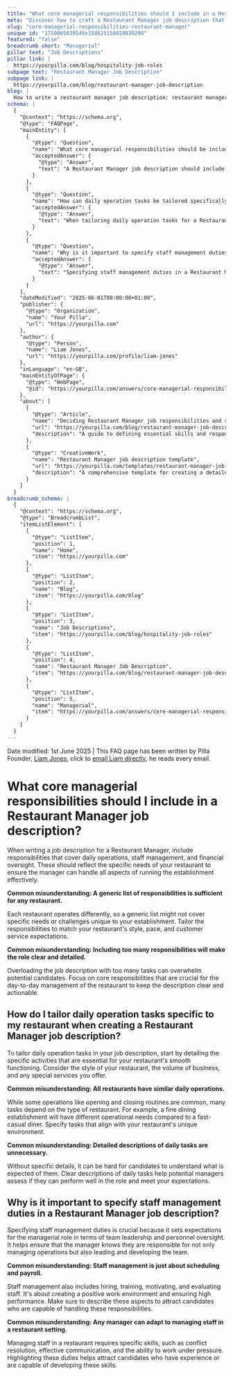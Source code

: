```yaml
---
title: "What core managerial responsibilities should I include in a Restaurant Manager job description?"
meta: "Discover how to craft a Restaurant Manager job description that includes essential responsibilities for daily operations, staff management, and financial tasks."
slug: "core-managerial-responsibilities-restaurant-manager"
unique id: "1750065039549x158625156020830200"
featured: "false"
breadcrumb short: "Managerial"
pillar text: "Job Descriptions"
pillar link: |
  https://yourpilla.com/blog/hospitality-job-roles
subpage text: "Restaurant Manager Job Description"
subpage link: |
  https://yourpilla.com/blog/restaurant-manager-job-description
blog: |
  How to write a restaurant manager job description: restaurant manager job description template included.
schema: |
  {
    "@context": "https://schema.org",
    "@type": "FAQPage",
    "mainEntity": [
      {
        "@type": "Question",
        "name": "What core managerial responsibilities should be included in a Restaurant Manager job description?",
        "acceptedAnswer": {
          "@type": "Answer",
          "text": "A Restaurant Manager job description should include core managerial responsibilities that ensure effective daily operations, staff management, and financial oversight. These responsibilities should reflect the specific needs of the restaurant, ensuring the manager can effectively handle all aspects of running the establishment. Tailor the responsibilities to match your restaurant's style, pace, and customer service expectations."
        }
      },
      {
        "@type": "Question",
        "name": "How can daily operation tasks be tailored specifically to a restaurant when creating a Restaurant Manager job description?",
        "acceptedAnswer": {
          "@type": "Answer",
          "text": "When tailoring daily operation tasks for a Restaurant Manager job description, include specific activities essential for your restaurant's smooth functioning. Consider the style of your restaurant, the volume of business, and any special services offered. Specify tasks that align with your restaurant's unique environment to ensure clarity for potential candidates."
        }
      },
      {
        "@type": "Question",
        "name": "Why is it important to specify staff management duties in a Restaurant Manager job description?",
        "acceptedAnswer": {
          "@type": "Answer",
          "text": "Specifying staff management duties in a Restaurant Manager job description is crucial as it sets clear expectations for the managerial role in terms of team leadership and personnel oversight. It's important for attracting candidates who are capable of handling responsibilities like hiring, training, motivating, and evaluating staff, and ensuring a positive work environment."
        }
      }
    ],
    "dateModified": "2025-06-01T09:00:00+01:00",
    "publisher": {
      "@type": "Organization",
      "name": "Your Pilla",
      "url": "https://yourpilla.com"
    },
    "author": {
      "@type": "Person",
      "name": "Liam Jones",
      "url": "https://yourpilla.com/profile/liam-jones"
    },
    "inLanguage": "en-GB",
    "mainEntityOfPage": {
      "@type": "WebPage",
      "@id": "https://yourpilla.com/answers/core-managerial-responsibilities-restaurant-manager"
    },
    "about": [
      {
        "@type": "Article",
        "name": "Deciding Restaurant Manager job responsibilities and skills",
        "url": "https://yourpilla.com/blog/restaurant-manager-job-description",
        "description": "A guide to defining essential skills and responsibilities for a Restaurant Manager to ensure effective management and smooth operations."
      },
      {
        "@type": "CreativeWork",
        "name": "Restaurant Manager job description template",
        "url": "https://yourpilla.com/templates/restaurant-manager-job-description",
        "description": "A comprehensive template for creating a detailed job description for a Restaurant Manager, tailored to specific restaurant needs."
      }
    ]
  }
breadcrumb_schema: |
  {
    "@context": "https://schema.org",
    "@type": "BreadcrumbList",
    "itemListElement": [
      {
        "@type": "ListItem",
        "position": 1,
        "name": "Home",
        "item": "https://yourpilla.com"
      },
      {
        "@type": "ListItem",
        "position": 2,
        "name": "Blog",
        "item": "https://yourpilla.com/blog"
      },
      {
        "@type": "ListItem",
        "position": 3,
        "name": "Job Descriptions",
        "item": "https://yourpilla.com/blog/hospitality-job-roles"
      },
      {
        "@type": "ListItem",
        "position": 4,
        "name": "Restaurant Manager Job Description",
        "item": "https://yourpilla.com/blog/restaurant-manager-job-description"
      },
      {
        "@type": "ListItem",
        "position": 5,
        "name": "Managerial",
        "item": "https://yourpilla.com/answers/core-managerial-responsibilities-restaurant-manager"
      }
    ]
  }
---
```


Date modified: 1st June 2025 | This FAQ page has been written by Pilla Founder, [Liam Jones](https://yourpilla.com/profile/liam-jones), click to [email Liam directly](https://mailto:liam@yourpilla.com), he reads every email.

# What core managerial responsibilities should I include in a Restaurant Manager job description?

When writing a job description for a Restaurant Manager, include responsibilities that cover daily operations, staff management, and financial oversight. These should reflect the specific needs of your restaurant to ensure the manager can handle all aspects of running the establishment effectively.

**Common misunderstanding: A generic list of responsibilities is sufficient for any restaurant.**

Each restaurant operates differently, so a generic list might not cover specific needs or challenges unique to your establishment. Tailor the responsibilities to match your restaurant's style, pace, and customer service expectations.

**Common misunderstanding: Including too many responsibilities will make the role clear and detailed.**

Overloading the job description with too many tasks can overwhelm potential candidates. Focus on core responsibilities that are crucial for the day-to-day management of the restaurant to keep the description clear and actionable.

## How do I tailor daily operation tasks specific to my restaurant when creating a Restaurant Manager job description?

To tailor daily operation tasks in your job description, start by detailing the specific activities that are essential for your restaurant's smooth functioning. Consider the style of your restaurant, the volume of business, and any special services you offer.

**Common misunderstanding: All restaurants have similar daily operations.**

While some operations like opening and closing routines are common, many tasks depend on the type of restaurant. For example, a fine dining establishment will have different operational needs compared to a fast-casual diner. Specify tasks that align with your restaurant's unique environment.

**Common misunderstanding: Detailed descriptions of daily tasks are unnecessary.**

Without specific details, it can be hard for candidates to understand what is expected of them. Clear descriptions of daily tasks help potential managers assess if they can perform well in the role and meet your expectations.

## Why is it important to specify staff management duties in a Restaurant Manager job description?

Specifying staff management duties is crucial because it sets expectations for the managerial role in terms of team leadership and personnel oversight. It helps ensure that the manager knows they are responsible for not only managing operations but also leading and developing the team.

**Common misunderstanding: Staff management is just about scheduling and payroll.**

Staff management also includes hiring, training, motivating, and evaluating staff. It's about creating a positive work environment and ensuring high performance. Make sure to describe these aspects to attract candidates who are capable of handling these responsibilities.

**Common misunderstanding: Any manager can adapt to managing staff in a restaurant setting.**

Managing staff in a restaurant requires specific skills, such as conflict resolution, effective communication, and the ability to work under pressure. Highlighting these duties helps attract candidates who have experience or are capable of developing these skills.